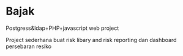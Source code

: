 # Bajak
Postgress&amp;ldap+PHP+javascript web project

Project sederhana buat risk libary and risk reporting dan dashboard persebaran resiko
